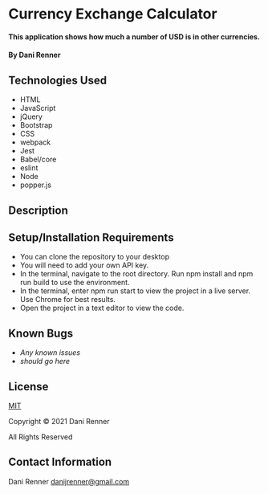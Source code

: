 # Currency Exchange Calculator

#### This application shows how much a number of USD is in other currencies.

#### By Dani Renner

## Technologies Used

* HTML
* JavaScript
* jQuery
* Bootstrap
* CSS
* webpack
* Jest
* Babel/core
* eslint
* Node
* popper.js

## Description

## Setup/Installation Requirements

* You can clone the repository to your desktop
* You will need to add your own API key. 
* In the terminal, navigate to the root directory. Run npm install and npm run build to use the environment.
* In the terminal, enter npm run start to view the project in a live server. Use Chrome for best results.
* Open the project in a text editor to view the code.

## Known Bugs

* _Any known issues_
* _should go here_

## License

[MIT](https://opensource.org/licenses/MIT)

Copyright © 2021 Dani Renner

All Rights Reserved

## Contact Information

Dani Renner danijrenner@gmail.com